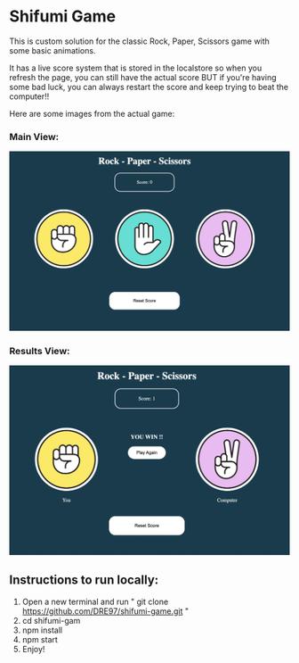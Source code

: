 # Shifumi Game

This is custom solution for the classic Rock, Paper, Scissors game with some basic animations.

It has a live score system that is stored in the localstore so when you refresh the page, you can still have the actual score BUT if you're having some bad luck, you can always restart the score and keep trying to beat the computer!!

Here are some images from the actual game:

### Main View:
![Main View](./src/assets/main-view.png)

### Results View:
![Result View](./src/assets/results-view.png)

## Instructions to run locally:

1. Open a new terminal and run " git clone https://github.com/DRE97/shifumi-game.git "
2. cd shifumi-gam
3. npm install
4. npm start
5. Enjoy!